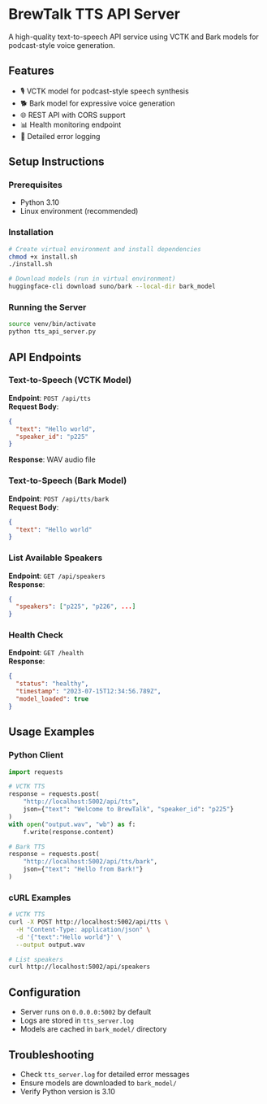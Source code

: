 # BrewTalk TTS API Server

A high-quality text-to-speech API service using VCTK and Bark models for podcast-style voice generation.

## Features
- 🎙️ VCTK model for podcast-style speech synthesis
- 🐕 Bark model for expressive voice generation
- 🌐 REST API with CORS support
- 📊 Health monitoring endpoint
- 📝 Detailed error logging

## Setup Instructions

### Prerequisites
- Python 3.10
- Linux environment (recommended)

### Installation
```bash
# Create virtual environment and install dependencies
chmod +x install.sh
./install.sh

# Download models (run in virtual environment)
huggingface-cli download suno/bark --local-dir bark_model
```

### Running the Server
```bash
source venv/bin/activate
python tts_api_server.py
```

## API Endpoints

### Text-to-Speech (VCTK Model)
**Endpoint**: `POST /api/tts`  
**Request Body**:
```json
{
  "text": "Hello world",
  "speaker_id": "p225"
}
```

**Response**: WAV audio file

### Text-to-Speech (Bark Model)
**Endpoint**: `POST /api/tts/bark`  
**Request Body**:
```json
{
  "text": "Hello world"
}
```

### List Available Speakers
**Endpoint**: `GET /api/speakers`  
**Response**:
```json
{
  "speakers": ["p225", "p226", ...]
}
```

### Health Check
**Endpoint**: `GET /health`  
**Response**:
```json
{
  "status": "healthy",
  "timestamp": "2023-07-15T12:34:56.789Z",
  "model_loaded": true
}
```

## Usage Examples

### Python Client
```python
import requests

# VCTK TTS
response = requests.post(
    "http://localhost:5002/api/tts",
    json={"text": "Welcome to BrewTalk", "speaker_id": "p225"}
)
with open("output.wav", "wb") as f:
    f.write(response.content)

# Bark TTS
response = requests.post(
    "http://localhost:5002/api/tts/bark",
    json={"text": "Hello from Bark!"}
)
```

### cURL Examples
```bash
# VCTK TTS
curl -X POST http://localhost:5002/api/tts \
  -H "Content-Type: application/json" \
  -d '{"text":"Hello world"}' \
  --output output.wav

# List speakers
curl http://localhost:5002/api/speakers
```

## Configuration
- Server runs on `0.0.0.0:5002` by default
- Logs are stored in `tts_server.log`
- Models are cached in `bark_model/` directory

## Troubleshooting
- Check `tts_server.log` for detailed error messages
- Ensure models are downloaded to `bark_model/`
- Verify Python version is 3.10
